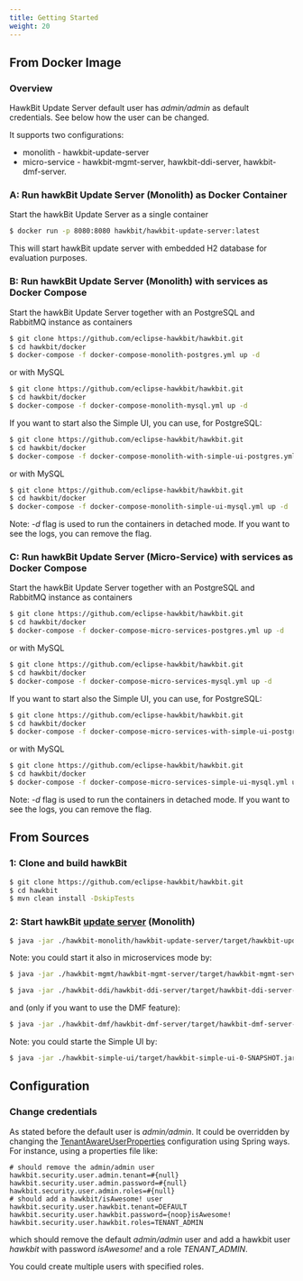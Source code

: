 ```yaml
---
title: Getting Started
weight: 20
---
```


## From Docker Image

### Overview

HawkBit Update Server default user has _admin/admin_ as default credentials. See below how the user can be changed.

It supports two configurations:

* monolith - hawkbit-update-server
* micro-service - hawkbit-mgmt-server, hawkbit-ddi-server, hawkbit-dmf-server.

### A: Run hawkBit Update Server (Monolith) as Docker Container

Start the hawkBit Update Server as a single container

```bash
$ docker run -p 8080:8080 hawkbit/hawkbit-update-server:latest
```
This will start hawkBit update server with embedded H2 database for evaluation purposes.

### B: Run hawkBit Update Server (Monolith) with services as Docker Compose
Start the hawkBit Update Server together with an PostgreSQL and RabbitMQ instance as containers

```bash
$ git clone https://github.com/eclipse-hawkbit/hawkbit.git
$ cd hawkbit/docker
$ docker-compose -f docker-compose-monolith-postgres.yml up -d
```
or with MySQL
```bash
$ git clone https://github.com/eclipse-hawkbit/hawkbit.git
$ cd hawkbit/docker
$ docker-compose -f docker-compose-monolith-mysql.yml up -d
```

If you want to start also the Simple UI, you can use, for PostgreSQL:
```bash
$ git clone https://github.com/eclipse-hawkbit/hawkbit.git
$ cd hawkbit/docker
$ docker-compose -f docker-compose-monolith-with-simple-ui-postgres.yml up -d
```
or with MySQL
```bash
$ git clone https://github.com/eclipse-hawkbit/hawkbit.git
$ cd hawkbit/docker
$ docker-compose -f docker-compose-monolith-simple-ui-mysql.yml up -d
```

Note: _-d_ flag is used to run the containers in detached mode. If you want to see the logs, you can remove the flag.

### C: Run hawkBit Update Server (Micro-Service) with services as Docker Compose
Start the hawkBit Update Server together with an PostgreSQL and RabbitMQ instance as containers

```bash
$ git clone https://github.com/eclipse-hawkbit/hawkbit.git
$ cd hawkbit/docker
$ docker-compose -f docker-compose-micro-services-postgres.yml up -d
```
or with MySQL
```bash
$ git clone https://github.com/eclipse-hawkbit/hawkbit.git
$ cd hawkbit/docker
$ docker-compose -f docker-compose-micro-services-mysql.yml up -d
```

If you want to start also the Simple UI, you can use, for PostgreSQL:
```bash
$ git clone https://github.com/eclipse-hawkbit/hawkbit.git
$ cd hawkbit/docker
$ docker-compose -f docker-compose-micro-services-with-simple-ui-postgres.yml up -d
```
or with MySQL
```bash
$ git clone https://github.com/eclipse-hawkbit/hawkbit.git
$ cd hawkbit/docker
$ docker-compose -f docker-compose-micro-services-simple-ui-mysql.yml up -d
```

Note: _-d_ flag is used to run the containers in detached mode. If you want to see the logs, you can remove the flag.

## From Sources

### 1: Clone and build hawkBit

```sh
$ git clone https://github.com/eclipse-hawkbit/hawkbit.git
$ cd hawkbit
$ mvn clean install -DskipTests
```

### 2: Start hawkBit [update server](https://github.com/eclipse-hawkbit/hawkbit/tree/master/hawkbit-monolith/hawkbit-update-server) (Monolith)

```sh
$ java -jar ./hawkbit-monolith/hawkbit-update-server/target/hawkbit-update-server-0-SNAPSHOT.jar
```

Note: you could start it also in microservices mode by:
```sh
$ java -jar ./hawkbit-mgmt/hawkbit-mgmt-server/target/hawkbit-mgmt-server-0-SNAPSHOT.jar
```
```sh
$ java -jar ./hawkbit-ddi/hawkbit-ddi-server/target/hawkbit-ddi-server-0-SNAPSHOT.jar
```
and (only if you want to use the DMF feature):

```sh
$ java -jar ./hawkbit-dmf/hawkbit-dmf-server/target/hawkbit-dmf-server-0-SNAPSHOT.jar
```

Note: you could starte the Simple UI by:
```sh
$ java -jar ./hawkbit-simple-ui/target/hawkbit-simple-ui-0-SNAPSHOT.jar
```

## Configuration
### Change credentials
As stated before the default user is _admin/admin_. It could be overridden by changing the [TenantAwareUserProperties](https://github.com/eclipse-hawkbit/hawkbit/blob/master/hawkbit-core/src/main/java/org/eclipse/hawkbit/tenancy/TenantAwareUserProperties.java) configuration using Spring ways. For instance, using a properties file like:
```properties 
# should remove the admin/admin user
hawkbit.security.user.admin.tenant=#{null}
hawkbit.security.user.admin.password=#{null}
hawkbit.security.user.admin.roles=#{null}
# should add a hawkbit/isAwesome! user
hawkbit.security.user.hawkbit.tenant=DEFAULT
hawkbit.security.user.hawkbit.password={noop}isAwesome!
hawkbit.security.user.hawkbit.roles=TENANT_ADMIN
```
which should remove the default _admin/admin_ user and add a hawkbit user _hawkbit_ with password _isAwesome!_ and a role _TENANT_ADMIN_. 

You could create multiple users with specified roles.